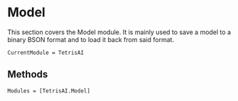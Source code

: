 # Model
This section covers the Model module. It is mainly used to save a model to a binary BSON format and to load it back from said format.

```@meta
CurrentModule = TetrisAI
```

## Methods

```@autodocs
Modules = [TetrisAI.Model]
```
